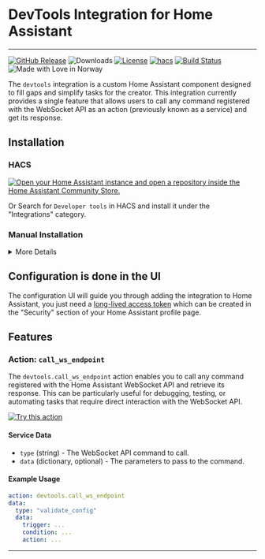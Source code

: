 # DevTools Integration for Home Assistant

--------

[![GitHub Release][releases-shield]][releases]
![Downloads][download-latest-shield]
[![License][license-shield]](LICENSE)
[![hacs][hacsbadge]][hacs]
[![Build Status][build-shield]][build]
![Made with Love in Norway][madewithlove-shield]

The `devtools` integration is a custom Home Assistant component designed to fill gaps and simplify tasks for the creator.
This integration currently provides a single feature that allows users to call any command registered with the WebSocket API as an action (previously known as a service) and get its response.

## Installation

### HACS

[![Open your Home Assistant instance and open a repository inside the Home Assistant Community Store.](https://my.home-assistant.io/badges/hacs_repository.svg)](https://my.home-assistant.io/redirect/hacs_repository/?owner=bendikrb&repository=ha-devtools&category=Integration)

Or
Search for `Developer tools` in HACS and install it under the "Integrations" category.

### Manual Installation
<details>
<summary>More Details</summary>

* You should take the latest [published release](https://github.com/bendikrb/ha-devtools/releases).
* To install, place the contents of `custom_components` into the `<config directory>/custom_components` folder of your Home Assistant installation.
* Restart Home Assistant
* In the HA UI go to Settings -> Integrations click "+" and search for "Developer tools"
</details>

## Configuration is done in the UI

The configuration UI will guide you through adding the integration to Home Assistant, you just need a [long-lived access token](https://developers.home-assistant.io/docs/auth_api/#long-lived-access-token) which can be created in the "Security" section of your Home Assistant profile page.


## Features

### Action: `call_ws_endpoint`

The `devtools.call_ws_endpoint` action enables you to call any command registered with the Home Assistant WebSocket API and retrieve its response. This can be particularly useful for debugging, testing, or automating tasks that require direct interaction with the WebSocket API.

[![Try this action][try-action-shield]](https://my.home-assistant.io/redirect/developer_call_service/?service=devtools.call_ws_endpoint)

#### Service Data

- `type` (string) - The WebSocket API command to call.
- `data` (dictionary, optional) - The parameters to pass to the command.

#### Example Usage

```yaml
action: devtools.call_ws_endpoint
data:
  type: "validate_config"
  data:
    trigger: ...
    condition: ...
    action: ...
```


***
[commits-shield]: https://img.shields.io/github/commit-activity/y/bendikrb/ha-devtools.svg?style=flat
[commits]: https://github.com/bendikrb/ha-devtools/commits/main
[hacs]: https://github.com/hacs/integration
[hacsbadge]: https://img.shields.io/badge/HACS-Default-41BDF5.svg?style=flat
[logo]: https://brands.home-assistant.io/devtools/logo.png
[icon]: https://brands.home-assistant.io/devtools/icon.png
[build-shield]: https://github.com/bendikrb/ha_devtools/actions/workflows/validate.yaml/badge.svg
[build]: https://github.com/bendikrb/ha_devtools/actions/workflows/validate.yaml
[license-shield]: https://img.shields.io/github/license/bendikrb/ha-devtools.svg?style=flat
[maintenance-shield]: https://img.shields.io/badge/maintainer-%40bendikrb-blue.svg?style=flat
[releases-shield]: https://img.shields.io/github/release/bendikrb/ha-devtools.svg?style=flat
[releases]: https://github.com/bendikrb/ha-devtools/releases
[download-latest-shield]: https://img.shields.io/github/downloads/bendikrb/ha-devtools/latest/total?style=flat
[madewithlove-shield]: https://madewithlove.now.sh/no?heart=true&colorB=%233584e4
[try-action-shield]: https://my.home-assistant.io/badges/developer_call_service.svg
